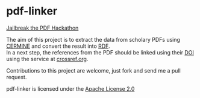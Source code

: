 pdf-linker
==========

[Jailbreak the PDF Hackathon](http://scholrev.org/hackathon/)

The aim of this project is to extract the data from scholary PDFs using [CERMINE](https://github.com/CeON/CERMINE) and convert the result into [RDF]().  
In a next step, the references from the PDF should be linked using their [DOI]() using the service at [crossref.org](http://www.crossref.org).

Contributions to this project are welcome, just fork and send me a pull request.

pdf-linker is licensed under the [Apache License 2.0](http://www.apache.org/licenses/LICENSE-2.0.txt)

